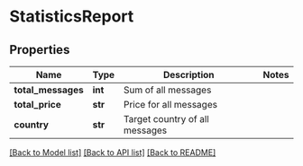 # StatisticsReport

## Properties
Name | Type | Description | Notes
------------ | ------------- | ------------- | -------------
**total_messages** | **int** | Sum of all messages | 
**total_price** | **str** | Price for all messages | 
**country** | **str** | Target country of all messages | 

[[Back to Model list]](../README.md#documentation-for-models) [[Back to API list]](../README.md#documentation-for-api-endpoints) [[Back to README]](../README.md)


